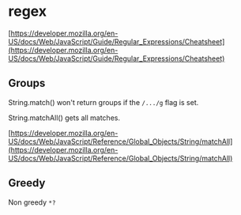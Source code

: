 # regex
[https://developer.mozilla.org/en-US/docs/Web/JavaScript/Guide/Regular_Expressions/Cheatsheet](https://developer.mozilla.org/en-US/docs/Web/JavaScript/Guide/Regular_Expressions/Cheatsheet)

## Groups
String.match() won't return groups if the ```/.../g``` flag is set.

String.matchAll() gets all matches.

[https://developer.mozilla.org/en-US/docs/Web/JavaScript/Reference/Global_Objects/String/matchAll](https://developer.mozilla.org/en-US/docs/Web/JavaScript/Reference/Global_Objects/String/matchAll)

## Greedy
Non greedy ```*?```
